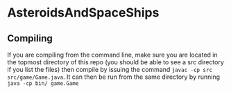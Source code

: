 # AsteroidsAndSpaceShips

## Compiling
If you are compiling from the command line, make sure you are located in the topmost directory of this repo
(you should be able to see a src directory if you list the files)
then compile by issuing the command `javac -cp src src/game/Game.java`.
It can then be run from the same directory by running `java -cp bin/ game.Game`
